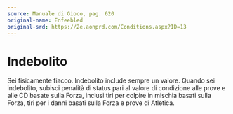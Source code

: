 ```yaml
---
source: Manuale di Gioco, pag. 620
original-name: Enfeebled
original-srd: https://2e.aonprd.com/Conditions.aspx?ID=13
---
```


# Indebolito

Sei fisicamente fiacco. Indebolito include sempre un valore. Quando sei
indebolito, subisci penalità di status pari al valore di condizione alle prove e
alle CD basate sulla Forza, inclusi tiri per colpire in mischia basati sulla
Forza, tiri per i danni basati sulla Forza e prove di Atletica.
